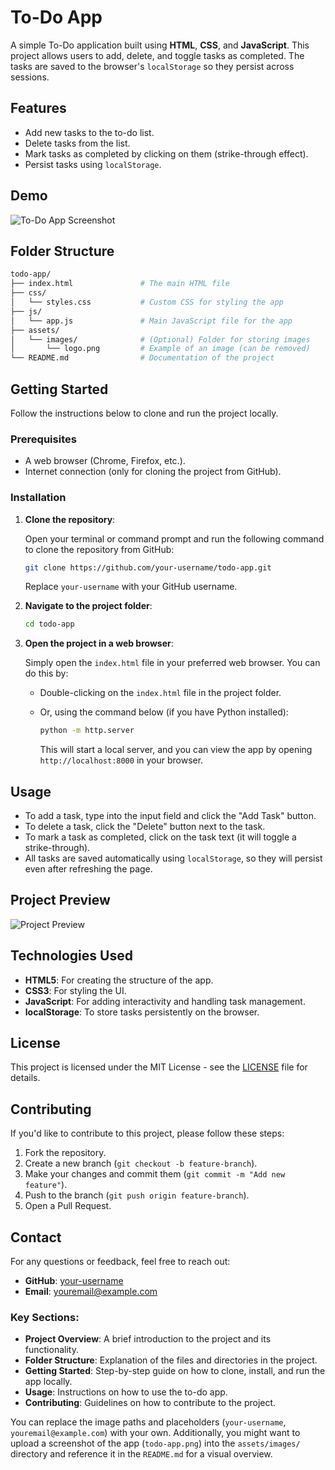# To-Do App

A simple To-Do application built using **HTML**, **CSS**, and **JavaScript**. This project allows users to add, delete, and toggle tasks as completed. The tasks are saved to the browser's `localStorage` so they persist across sessions.

## Features

- Add new tasks to the to-do list.
- Delete tasks from the list.
- Mark tasks as completed by clicking on them (strike-through effect).
- Persist tasks using `localStorage`.

## Demo

![To-Do App Screenshot](assets/images/todo-app.png)

## Folder Structure

```bash
todo-app/
├── index.html               # The main HTML file
├── css/
│   └── styles.css           # Custom CSS for styling the app
├── js/
│   └── app.js               # Main JavaScript file for the app
├── assets/
│   └── images/              # (Optional) Folder for storing images
│       └── logo.png         # Example of an image (can be removed)
└── README.md                # Documentation of the project
```

## Getting Started

Follow the instructions below to clone and run the project locally.

### Prerequisites

- A web browser (Chrome, Firefox, etc.).
- Internet connection (only for cloning the project from GitHub).

### Installation

1. **Clone the repository**:
   
   Open your terminal or command prompt and run the following command to clone the repository from GitHub:

   ```bash
   git clone https://github.com/your-username/todo-app.git
   ```

   Replace `your-username` with your GitHub username.

2. **Navigate to the project folder**:

   ```bash
   cd todo-app
   ```

3. **Open the project in a web browser**:

   Simply open the `index.html` file in your preferred web browser. You can do this by:

   - Double-clicking on the `index.html` file in the project folder.
   - Or, using the command below (if you have Python installed):

     ```bash
     python -m http.server
     ```

     This will start a local server, and you can view the app by opening `http://localhost:8000` in your browser.

## Usage

- To add a task, type into the input field and click the "Add Task" button.
- To delete a task, click the "Delete" button next to the task.
- To mark a task as completed, click on the task text (it will toggle a strike-through).
- All tasks are saved automatically using `localStorage`, so they will persist even after refreshing the page.

## Project Preview

![Project Preview](assets/images/project-preview.png)

## Technologies Used

- **HTML5**: For creating the structure of the app.
- **CSS3**: For styling the UI.
- **JavaScript**: For adding interactivity and handling task management.
- **localStorage**: To store tasks persistently on the browser.

## License

This project is licensed under the MIT License - see the [LICENSE](LICENSE) file for details.

## Contributing

If you'd like to contribute to this project, please follow these steps:

1. Fork the repository.
2. Create a new branch (`git checkout -b feature-branch`).
3. Make your changes and commit them (`git commit -m "Add new feature"`).
4. Push to the branch (`git push origin feature-branch`).
5. Open a Pull Request.

## Contact

For any questions or feedback, feel free to reach out:

- **GitHub**: [your-username](https://github.com/your-username)
- **Email**: youremail@example.com


### Key Sections:

- **Project Overview**: A brief introduction to the project and its functionality.
- **Folder Structure**: Explanation of the files and directories in the project.
- **Getting Started**: Step-by-step guide on how to clone, install, and run the app locally.
- **Usage**: Instructions on how to use the to-do app.
- **Contributing**: Guidelines on how to contribute to the project.

You can replace the image paths and placeholders (`your-username`, `youremail@example.com`) with your own. Additionally, you might want to upload a screenshot of the app (`todo-app.png`) into the `assets/images/` directory and reference it in the `README.md` for a visual overview.